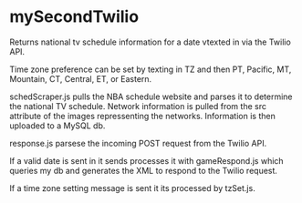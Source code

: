 mySecondTwilio
==============
Returns national tv schedule information for a date vtexted in via the Twilio API.

Time zone preference can be set by texting in TZ and then PT, Pacific, MT, Mountain, CT, Central, ET, or Eastern.

schedScraper.js pulls the NBA schedule website and parses it to determine the national TV schedule.
Network information is pulled from the src attribute of the images repressenting the networks.
Information is then uploaded to a MySQL db.

response.js parsese the incoming POST request from the Twilio API.

If a valid date is sent in it sends processes it with gameRespond.js which queries my db and generates the XML to respond to the Twilio request.

If a time zone setting message is sent it its processed by tzSet.js.
